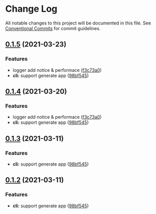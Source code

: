 # Change Log

All notable changes to this project will be documented in this file.
See [Conventional Commits](https://conventionalcommits.org) for commit guidelines.

## [0.1.5](https://github.com/cxtom/hoth/compare/hoth-quickstart@0.1.1...hoth-quickstart@0.1.5) (2021-03-23)


### Features

* logger add notice & performace ([f3c73a0](https://github.com/cxtom/hoth/commit/f3c73a0ab5e480bef01476b922e3e319977ef9ff))
* **cli:** support generate app ([98bf545](https://github.com/cxtom/hoth/commit/98bf545e1261ca987de323a9ea1bb698253cfe19))





## [0.1.4](https://github.com/cxtom/hoth/compare/hoth-quickstart@0.1.1...hoth-quickstart@0.1.4) (2021-03-20)


### Features

* logger add notice & performace ([f3c73a0](https://github.com/cxtom/hoth/commit/f3c73a0ab5e480bef01476b922e3e319977ef9ff))
* **cli:** support generate app ([98bf545](https://github.com/cxtom/hoth/commit/98bf545e1261ca987de323a9ea1bb698253cfe19))





## [0.1.3](https://github.com/cxtom/hoth/compare/hoth-quickstart@0.1.1...hoth-quickstart@0.1.3) (2021-03-11)


### Features

* **cli:** support generate app ([98bf545](https://github.com/cxtom/hoth/commit/98bf545e1261ca987de323a9ea1bb698253cfe19))





## [0.1.2](https://github.com/cxtom/hoth/compare/hoth-quickstart@0.1.1...hoth-quickstart@0.1.2) (2021-03-11)


### Features

* **cli:** support generate app ([98bf545](https://github.com/cxtom/hoth/commit/98bf545e1261ca987de323a9ea1bb698253cfe19))
